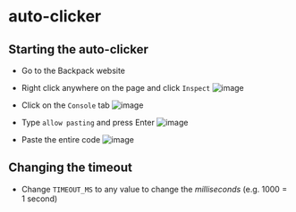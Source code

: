 # auto-clicker

## Starting the auto-clicker
- Go to the Backpack website
- Right click anywhere on the page and click `Inspect`
![image](https://github.com/angelesmika/auto-clicker/assets/71173355/b34a5f05-6e86-428a-80da-edfba029f84f)

- Click on the `Console` tab
![image](https://github.com/angelesmika/auto-clicker/assets/71173355/da0171b9-32ab-43d3-a93b-1ccf40a7e9e0)

- Type `allow pasting` and press Enter
![image](https://github.com/angelesmika/auto-clicker/assets/71173355/d39fafee-1369-4f5c-a429-af0685365b92)

- Paste the entire code
![image](https://github.com/angelesmika/auto-clicker/assets/71173355/a84d75c5-accb-45e1-989b-4bb789c88983)

## Changing the timeout
- Change `TIMEOUT_MS` to any value to change the *milliseconds* (e.g. 1000 = 1 second)
